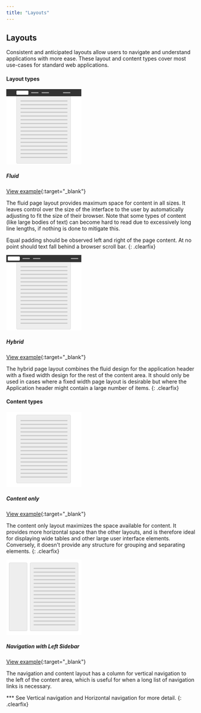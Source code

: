 ```yaml
---
title: "Layouts"
---
```


<div class="pl-pattern pl-pattern-layouts">

## Layouts
Consistent and anticipated layouts allow users to navigate and understand applications with more ease. These layout and content types cover most use-cases for standard web applications.

#### Layout types

![Fixed width layout](layouts/images/layout-fixed.png)

##### Fluid

[View example](layouts/fluid.html){:target="_blank"}

The fluid page layout provides maximum space for content in all sizes. It leaves control over the size of the interface to the user by automatically adjusting to fit the size of their browser. Note that some types of content (like large bodies of text) can become hard to read due to excessively long line lengths, if nothing is done to mitigate this.

Equal padding should be observed left and right of the page content. At no point should text fall behind a browser scroll bar.
{: .clearfix}

![Hybrid layout](layouts/images/layout-hybrid.png)

##### Hybrid

[View example](layouts/hybrid.html){:target="_blank"}

The hybrid page layout combines the fluid design for the application header with a fixed width design for the rest of the content area. It should only be used in cases where a fixed width page layout is desirable but where the Application header might contain a large number of items.
{: .clearfix}

#### Content types



![Content only](layouts/images/type-content-only.png)

##### Content only

[View example](layouts/hybrid.html){:target="_blank"}

The content only layout maximizes the space available for content. It provides more horizontal space than the other layouts, and is therefore ideal for displaying wide tables and other large user interface elements. Conversely, it doesn't provide any structure for grouping and separating elements.
{: .clearfix}

![Navigation and content](layouts/images/type-content-navigation.png)

##### Navigation with Left Sidebar

[View example](layouts/type-content-navigation.html){:target="_blank"}

The navigation and content layout has a column for vertical navigation to the left of the content area, which is useful for when a long list of navigation links is necessary.

*** See Vertical navigation and Horizontal navigation for more detail.
{: .clearfix}

</div>

